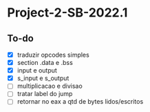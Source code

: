# Project-2-SB-2022.1

## To-do

- [x] traduzir opcodes simples
- [x] section .data e .bss
- [x] input e output
- [x] s_input e s_output
- [ ] multiplicacao e divisao
- [ ] tratar label do jump
- [ ] retornar no eax a qtd de bytes lidos/escritos
